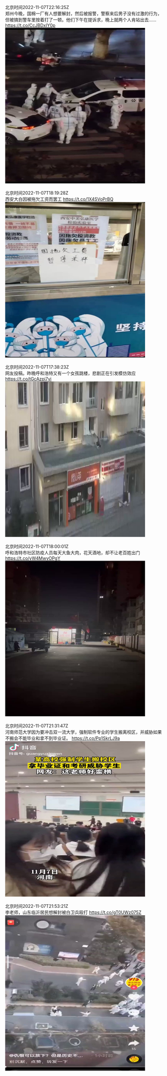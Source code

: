 北京时间2022-11-07T22:16:25Z<br>郑州今晚，国棉一厂有人想要解封，然后被报警，警察来后男子没有过激的行为，但被搞到警车里按着打了一顿。他们下午在提诉求，晚上就两个人肯站出去…… https://t.co/CcJBDxIY0p<br><img src='/temp/video/2022/o-Month-11/s-Day-07/whyyoutouzhele/1589622807616704512_0.jpg' width='450' height='500'><br><br>北京时间2022-11-07T18:19:28Z<br>西安大白因被拖欠工资而罢工 https://t.co/1X4SVoPrBQ<br><img src='/temp/image/2022/o-Month-11/1589563178073358337_0.jpg' width='450' height='500'><br><br>北京时间2022-11-07T17:38:23Z<br>网友投稿。昨晚呼和浩特又有一个女孩跳楼，悲剧正在引发模仿效应 https://t.co/tGcAzpi7yi<br><img src='/temp/video/2022/o-Month-11/s-Day-07/whyyoutouzhele/1589552838769721344_0.jpg' width='450' height='500'><br><br>北京时间2022-11-07T18:00:01Z<br>呼和浩特市社区防疫人员每天大鱼大肉，花天酒地，却不让老百姓出门 https://t.co/yW4MwyOPgY<br><img src='/temp/video/2022/o-Month-11/s-Day-07/whyyoutouzhele/1589558281969831937_0.jpg' width='450' height='500'><br><br>北京时间2022-11-07T21:31:47Z<br>河南师范大学因为要冲击双一流大学，强制软件专业的学生搬离校区，并威胁如果不搬会不能毕业和拿不到毕业证。 https://t.co/Pp1SkrLJ9a<br><img src='/temp/video/2022/o-Month-11/s-Day-07/whyyoutouzhele/1589611575971057664_0.jpg' width='450' height='500'><br><br>北京时间2022-11-07T21:53:21Z<br>李老师，山东临沂居民想解封被白卫兵殴打 https://t.co/gT0UWz075Z<br><img src='/temp/video/2022/o-Month-11/s-Day-07/whyyoutouzhele/1589617002028490753_0.jpg' width='450' height='500'><br><br>
